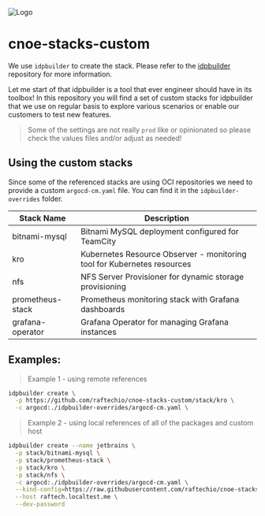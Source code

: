 ![Logo](https://github.com/raftechio/.github/blob/6f694eb425c2ec275e41a7677941b8f8d957b2b5/github-repo-logo.jpeg)

# cnoe-stacks-custom
We use `idpbuilder` to create the stack. Please refer to the [idpbuilder](https://github.com/cnoe-io/idpbuilder) repository for more information.

Let me start of that idpbuilder is a tool that ever engineer should have in its toolbox! In this repository you will find a set of custom stacks for idpbuilder that we use on regular basis to explore various scenarios or enable our customers to test new features. 

> Some of the settings are not really `prod` like or opinionated so please check the values files and/or adjust as needed!

## Using the custom stacks

Since some of the referenced stacks are using OCI repositories we need to provide a custom `argocd-cm.yaml` file. You can find it in the `idpbuilder-overrides` folder.

| Stack Name       | Description                                                             |
| ---------------- | ----------------------------------------------------------------------- |
| bitnami-mysql    | Bitnami MySQL deployment configured for TeamCity                        |
| kro              | Kubernetes Resource Observer - monitoring tool for Kubernetes resources |
| nfs              | NFS Server Provisioner for dynamic storage provisioning                 |
| prometheus-stack | Prometheus monitoring stack with Grafana dashboards                     |
| grafana-operator | Grafana Operator for managing Grafana instances                         |


## Examples: 

> Example 1 - using remote references

```bash
idpbuilder create \
  -p https://github.com/raftechio/cnoe-stacks-custom/stack/kro \
  -c argocd:./idpbuilder-overrides/argocd-cm.yaml \
```

> Example 2 - using local references of all of the packages and custom host

```bash
idpbuilder create --name jetbrains \
  -p stack/bitnami-mysql \
  -p stack/prometheus-stack \
  -p stack/kro \
  -p stack/nfs \
  -c argocd:./idpbuilder-overrides/argocd-cm.yaml \
  --kind-config=https://raw.githubusercontent.com/raftechio/cnoe-stacks-custom/refs/heads/main/kind-config/cluster-with-nfs.yml \
  --host raftech.localtest.me \
  --dev-password
```
